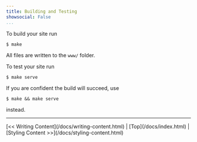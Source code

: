 ```yaml
---
title: Building and Testing
showsocial: False
...
```


To build your site run

```
$ make
```

All files are written to the `www/` folder.

To test your site run

```
$ make serve
```

If you are confident the build will succeed, use

```
$ make && make serve
```

instead.



*   *   *   *   *   *   *   *   *   *   *   *   *   *   *   *   *   *


<nav>
[<< Writing Content](/docs/writing-content.html) |
[Top](/docs/index.html) |
[Styling Content >>](/docs/styling-content.html)
</nav>

